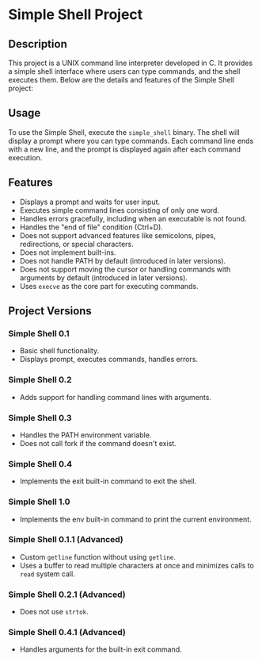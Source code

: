 # Simple Shell Project

## Description

This project is a UNIX command line interpreter developed in C. It provides a simple shell interface where users can type commands, and the shell executes them. Below are the details and features of the Simple Shell project:

## Usage

To use the Simple Shell, execute the `simple_shell` binary. The shell will display a prompt where you can type commands. Each command line ends with a new line, and the prompt is displayed again after each command execution.

## Features

- Displays a prompt and waits for user input.
- Executes simple command lines consisting of only one word.
- Handles errors gracefully, including when an executable is not found.
- Handles the "end of file" condition (Ctrl+D).
- Does not support advanced features like semicolons, pipes, redirections, or special characters.
- Does not implement built-ins.
- Does not handle PATH by default (introduced in later versions).
- Does not support moving the cursor or handling commands with arguments by default (introduced in later versions).
- Uses `execve` as the core part for executing commands.

## Project Versions

### Simple Shell 0.1
- Basic shell functionality.
- Displays prompt, executes commands, handles errors.

### Simple Shell 0.2
- Adds support for handling command lines with arguments.

### Simple Shell 0.3
- Handles the PATH environment variable.
- Does not call fork if the command doesn't exist.

### Simple Shell 0.4
- Implements the exit built-in command to exit the shell.

### Simple Shell 1.0
- Implements the env built-in command to print the current environment.

### Simple Shell 0.1.1 (Advanced)
- Custom `getline` function without using `getline`.
- Uses a buffer to read multiple characters at once and minimizes calls to `read` system call.

### Simple Shell 0.2.1 (Advanced)
- Does not use `strtok`.

### Simple Shell 0.4.1 (Advanced)
- Handles arguments for the built-in exit command.
